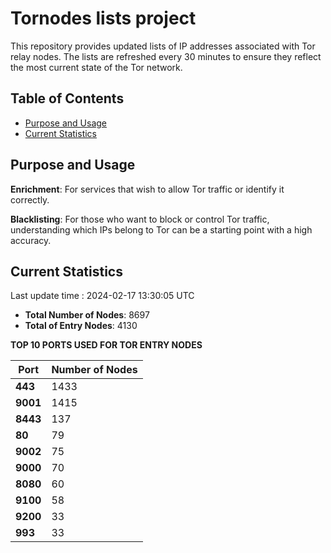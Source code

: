 # Tornodes lists project

This repository provides updated lists of IP addresses associated with Tor relay nodes. The lists are refreshed every 30 minutes to ensure they reflect the most current state of the Tor network.

## Table of Contents

- [Purpose and Usage](#purpose-and-usage)
- [Current Statistics](#current-statistics)


## Purpose and Usage

**Enrichment**: For services that wish to allow Tor traffic or identify it correctly.

**Blacklisting**: For those who want to block or control Tor traffic, understanding which IPs belong to Tor can be a starting point with a high accuracy.

## Current Statistics

Last update time : 2024-02-17 13:30:05 UTC

- **Total Number of Nodes**: 8697
- **Total of Entry Nodes**: 4130

**TOP 10 PORTS USED FOR TOR ENTRY NODES**

| **Port** | **Number of Nodes** |
|------|-----------------|
| **443**   | 1433  |
| **9001**   | 1415  |
| **8443**   | 137  |
| **80**   | 79  |
| **9002**   | 75  |
| **9000**   | 70  |
| **8080**   | 60  |
| **9100**   | 58  |
| **9200**   | 33  |
| **993**   | 33  |

